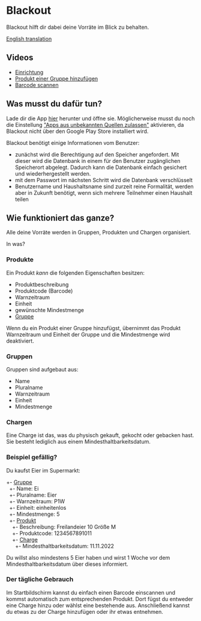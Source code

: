 # Blackout
Blackout hilft dir dabei deine Vorräte im Blick zu behalten.

[English translation](./README.md)

## Videos
- [Einrichtung][YoutubeSetup]
- [Produkt einer Gruppe hinzufügen][YoutubeGroupForProduct]
- [Barcode scannen][YoutubeScanning]

## Was musst du dafür tun?
Lade dir die App [hier][ReleaseApk] herunter und öffne sie. Möglicherweise musst du noch die Einstellung ["Apps aus unbekannten Quellen zulassen"][AppsFromUnknownSources] aktivieren, da Blackout nicht über den Google Play Store installiert wird.

Blackout benötigt einige Informationen vom Benutzer:
* zunächst wird die Berechtigung auf den Speicher angefordert. Mit dieser wird die Datenbank in einem für den Benutzer zugänglichen Speicherort abgelegt. Dadurch kann die Datenbank einfach gesichert und wiederhergestellt werden.
* mit dem Passwort im nächsten Schritt wird die Datenbank verschlüsselt
* Benutzername und Haushaltsname sind zurzeit reine Formalität, werden aber in Zukunft benötigt, wenn sich mehrere Teilnehmer einen Haushalt teilen
  
## Wie funktioniert das ganze?
Alle deine Vorräte werden in Gruppen, Produkten und Chargen organisiert.

In was?

### Produkte
Ein Produkt *kann* die folgenden Eigenschaften besitzen:
* Produktbeschreibung
* Produktcode (Barcode)
* Warnzeitraum
* Einheit
* gewünschte Mindestmenge
* [Gruppe](#Gruppen)

Wenn du ein Produkt einer Gruppe hinzufügst, übernimmt das Produkt Warnzeitraum und Einheit der Gruppe und die Mindestmenge wird deaktiviert.

### Gruppen
Gruppen sind aufgebaut aus:
* Name
* Pluralname
* Warnzeitraum
* Einheit
* Mindestmenge

### Chargen
Eine Charge ist das, was du physisch gekauft, gekocht oder gebacken hast. Sie besteht lediglich aus einem Mindesthaltbarkeitsdatum.

### Beispiel gefällig?
Du kaufst Eier im Supermarkt:

+- [Gruppe](#Gruppen)  
&nbsp;&nbsp;+- Name: Ei  
&nbsp;&nbsp;+- Pluralname: Eier  
&nbsp;&nbsp;+- Warnzeitraum: P1W  
&nbsp;&nbsp;+- Einheit: einheitenlos  
&nbsp;&nbsp;+- Mindestmenge: 5  
&nbsp;&nbsp;+- [Produkt](#Produkte)  
&nbsp;&nbsp;&nbsp;&nbsp;+- Beschreibung: Freilandeier 10 Größe M  
&nbsp;&nbsp;&nbsp;&nbsp;+- Produktcode: 1234567891011  
&nbsp;&nbsp;&nbsp;&nbsp;+- [Charge](#Charge)  
&nbsp;&nbsp;&nbsp;&nbsp;&nbsp;&nbsp;+- Mindesthaltbarkeitsdatum: 11.11.2022  
 
Du willst also mindestens 5 Eier haben und wirst 1 Woche vor dem Mindesthaltbarkeitsdatum über dieses informiert.

### Der tägliche Gebrauch
Im Startbildschirm kannst du einfach einen Barcode einscannen und kommst automatisch zum entsprechenden Produkt. Dort fügst du entweder eine Charge hinzu oder wählst eine bestehende aus. Anschließend kannst du etwas zu der Charge hinzufügen oder ihr etwas entnehmen.

[//]: Links

[AppsFromUnknownSources]: https://www.tutonaut.de/anleitung-android-apps-unbekannten-quellen-installieren/
[ReleaseApk]: https://github.com/chronm/blackout-mobile/releases/download/v0.3.0/Blackout.apk
[YoutubeSetup]: https://youtu.be/HOT-Ulg2F5Y
[YoutubeGroupForProduct]: https://youtu.be/1XfV_ERdzXQ
[YoutubeScanning]: https://youtu.be/tfTFRvXBfPA
